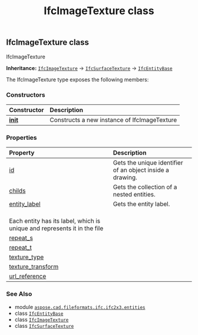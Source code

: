 ﻿---
title: IfcImageTexture class
second_title: Aspose.CAD for Python via .NET API References
description: 
type: docs
weight: 2800
url: /python-net/aspose.cad.fileformats.ifc.ifc2x3.entities/ifcimagetexture/
is_root: false
---

## IfcImageTexture class

IfcImageTexture



**Inheritance:** [`IfcImageTexture`](/cad/python-net/aspose.cad.fileformats.ifc.ifc2x3.entities/ifcimagetexture) → 
[`IfcSurfaceTexture`](/cad/python-net/aspose.cad.fileformats.ifc.ifc2x3.entities/ifcsurfacetexture) → 
[`IfcEntityBase`](/cad/python-net/aspose.cad.fileformats.ifc/ifcentitybase)



The IfcImageTexture type exposes the following members:

### Constructors
| Constructor | Description |
| :- | :- |
| [__init__](/cad/python-net/aspose.cad.fileformats.ifc.ifc2x3.entities/ifcimagetexture/__init__/#) | Constructs a new instance of IfcImageTexture |


### Properties
| Property | Description |
| :- | :- |
| [id](/cad/python-net/aspose.cad.fileformats.ifc.ifc2x3.entities/ifcimagetexture/id) | Gets the unique identifier of an object inside a drawing. |
| [childs](/cad/python-net/aspose.cad.fileformats.ifc.ifc2x3.entities/ifcimagetexture/childs) | Gets the collection of a nested entities. |
| [entity_label](/cad/python-net/aspose.cad.fileformats.ifc.ifc2x3.entities/ifcimagetexture/entity_label) | Gets the entity label.<br/>Each entity has its label, which is unique and represents it in the file |
| [repeat_s](/cad/python-net/aspose.cad.fileformats.ifc.ifc2x3.entities/ifcimagetexture/repeat_s) |  |
| [repeat_t](/cad/python-net/aspose.cad.fileformats.ifc.ifc2x3.entities/ifcimagetexture/repeat_t) |  |
| [texture_type](/cad/python-net/aspose.cad.fileformats.ifc.ifc2x3.entities/ifcimagetexture/texture_type) |  |
| [texture_transform](/cad/python-net/aspose.cad.fileformats.ifc.ifc2x3.entities/ifcimagetexture/texture_transform) |  |
| [url_reference](/cad/python-net/aspose.cad.fileformats.ifc.ifc2x3.entities/ifcimagetexture/url_reference) |  |



### See Also
* module [`aspose.cad.fileformats.ifc.ifc2x3.entities`](..)
* class [`IfcEntityBase`](/cad/python-net/aspose.cad.fileformats.ifc/ifcentitybase)
* class [`IfcImageTexture`](/cad/python-net/aspose.cad.fileformats.ifc.ifc2x3.entities/ifcimagetexture)
* class [`IfcSurfaceTexture`](/cad/python-net/aspose.cad.fileformats.ifc.ifc2x3.entities/ifcsurfacetexture)
